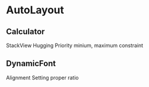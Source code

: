 # AutoLayout

## Calculator
StackView
Hugging Priority
minium, maximum constraint

## DynamicFont
Alignment
Setting proper ratio
